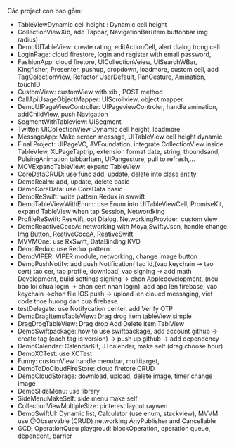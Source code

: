 
Các project con bao gồm:

- TableViewDynamic cell height : Dynamic cell height
- CollectionViewXib, add Tapbar, NavigationBar(item buttonbar img radius) 
- DemoUITableView: create rating, editActionCell, alert dialog trong cell
- LoginPage: cloud firestore, login and register with email password,
- FashionApp: cloud firetore, UICollectionVeiew, UISearchWBar, Kingfisher, Presenter, pushup, dropdown, loadmore, custom cell, add TagColectionView, Refactor UserDefault, PanGesture, Amination, touchID
- CustomView: customView with xib , POST method
- CallApiUsageObjectMapper: UIScrollview, object mapper
- DemoUIPageViewController: UIPageviewControler, handle amination, addChildView, push Navigation
- SegmentWithTableview: UISegment
- Twitter: UICollectionView Dynamic cell height, loadmore
- MessageApp: Make screen message, UITableView cell height dynamic
- Final Project: UIPageVC, AVFoundation, integrate CollectionView inside TableVIew, XLPageTaptrip, extension format date, string, thoundsand, PulsingAnimation tabbarItem, UIPangesture, pull to refresh,...
- MCVExpandTableView: expand TableView
- CoreDataCRUD: use func add, update, delete into class entity
- DemoRealm: add, update, delete basic
- DemoCoreData: use CoreData basic
- DemoReSwift: write pattern Redux in swwift
- DemoTableViewWithEnum: use Enum into UITableViewCell, PromiseKit, expand TableView when tap Session,  Networdking
- ProfileReSwift: Reswift, opt Dialog, NetworkingProvider, custom view
- DemoReactiveCocoA: networking with Moya,SwiftyJson, handle change Img Button, ReativeCocoA, ReativeSwift
- MVVMOne: use RxSwift, DataBinding KVO
- DemoRedux: use Redux pattern 
- DemoVIPER: VIPER module, networking, change image button
- DemoPushNotify: add push Notification( tao id,(vao keychain -> tao cert) tao cer, tao profile, download, vao signing -> add math Development, build settings signing -> chon Appledevelopment, (neu bao loi chua login -> chon cert nhan login), add app len firebase, vao keychain ->chon file IOS push -> upload len cloued messaging, viet code thoe huong dan cua firebase 
- testDelegate: use Notifycation center, add Verify OTP
- DemoDragItemsTableView: Drag drog item tableView simple
- DragDrogTableView: Drag drop Add Delete item TablView
- DemoSwiftpackage: how to use swiftpackage, add account github -> create tag (each tag is version) -> push up github -> add dependency
- DemoCalendar: CalendarKit, JTcalendar, make self (drag choose hour)
- DemoXCTest: use XCTest
- Funny: customView handle menubar, multitarget,
- DemoToDoCloudFireStore: cloud firetore CRUD
- DemoCloudStorage: download, upload, delete image, timer change image
- DemoSlideMenu: use library
- SideMenuMakeSelf: side menu make self
- CollectionViewMultipleSize: pinterest layout raywen
- DemoSwiftUI: Dynamic list, Calculator (use enum, stackview), MVVM use @Observable (CRUD) networking AnyPublisher and Cancellable
- GCD, OperationQueu playgroud: blockOperation, operation queue, dependent, barrier
